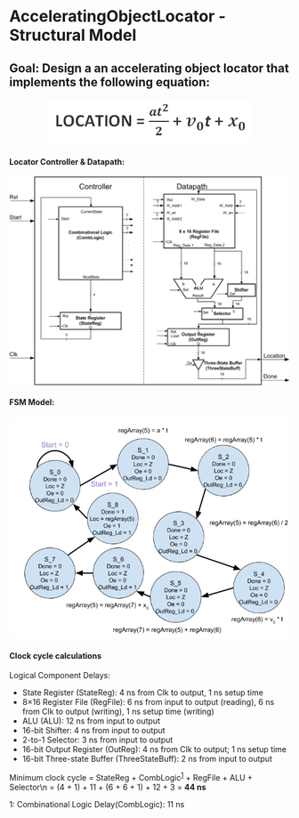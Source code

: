 # AcceleratingObjectLocator - Structural Model
## Goal: Design a an accelerating object locator that implements the following equation: <p align="center">![Image of Locator Equation](https://raw.githubusercontent.com/tanhuynh226/AcceleratingObjectLocator/main/images/locator-equation.gif)</p>


#### Locator Controller & Datapath:
<p align="center"><img src="https://raw.githubusercontent.com/tanhuynh226/AcceleratingObjectLocator/main/images/locator-figure.gif"></p>

#### FSM Model:
<p align="center"><img src="https://raw.githubusercontent.com/tanhuynh226/AcceleratingObjectLocator/main/images/FSMD%20Model%20for%20Lab%203s.png"></p>

#### Clock cycle calculations
Logical Component Delays:
*	State Register (StateReg): 4 ns from Clk to output, 1 ns setup time
*	8×16 Register File (RegFile): 6 ns from input to output (reading), 6 ns from Clk to output (writing), 1 ns setup time (writing)
*	ALU (ALU): 12 ns from input to output
*	16-bit Shifter: 4 ns from input to output
*	2-to-1 Selector: 3 ns from input to output
*	16-bit Output Register (OutReg): 4 ns from Clk to output; 1 ns setup time
*	16-bit Three-state Buffer (ThreeStateBuff): 2 ns from input to output


Minimum clock cycle = StateReg + CombLogic<sup>[1](#1)</sup> + RegFile + ALU + Selector\n
                    = (4 + 1) + 11 + (6 + 6 + 1) + 12 + 3 = **44 ns**

<Comb Logic="1">1</a>: Combinational Logic Delay(CombLogic): 11 ns
